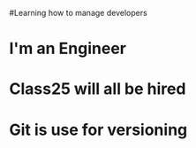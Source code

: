 #Learning how to manage developers
# I'm an Engineer
# Class25 will all be hired
# Git is use for versioning